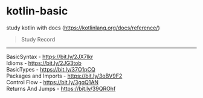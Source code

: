 # kotlin-basic
study kotlin with docs (https://kotlinlang.org/docs/reference/) 

> Study Record
---
BasicSyntax - https://bit.ly/2JX7lkr  
Idioms      - https://bit.ly/2JG3tob  
BasicTypes  - https://bit.ly/37O1pCQ  
Packages and Imports - https://bit.ly/3oBV9F2  
Control Flow - https://bit.ly/3gqQ1AN  
Returns And Jumps - https://bit.ly/39QROhf
